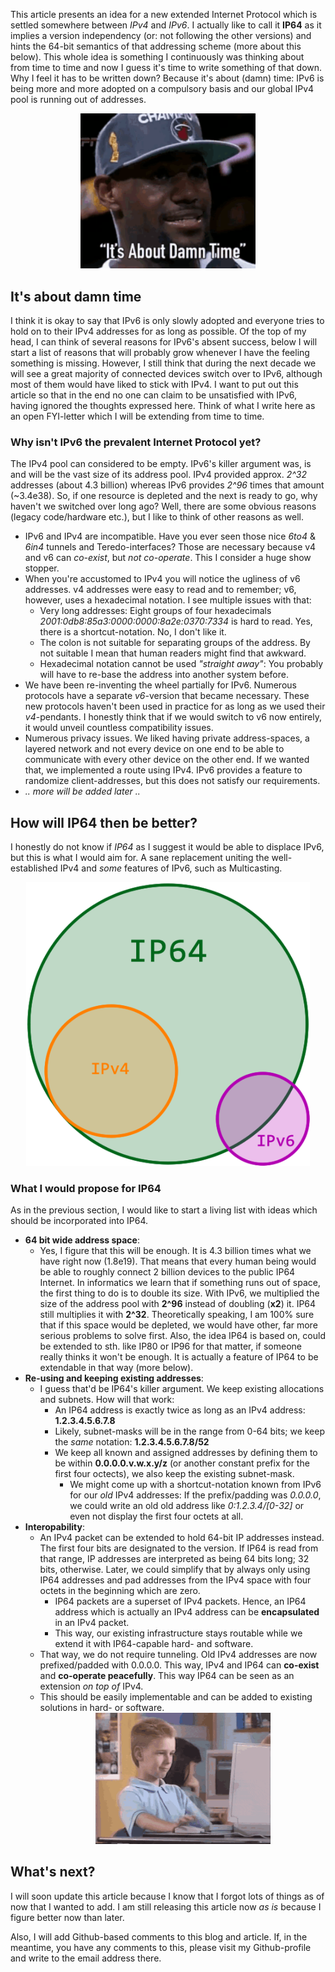 <div id="meta">
<meta name="created" content="Wed Dec 30 2015 16:05:06 GMT+0100" />
<meta name="lastmodified" content="auto" />


<meta name="title" content="Proposal: IP64" />
<meta name="urlname" content="tech/proposal-for-new-internet-protocol-ip64" />
<meta name="subtitle" content="Why I think we should come up with something better than IPv6" />

<meta name="author" content="sebastian">
<meta name="description" content="A Proposal for a new internet protocol." />
<meta name="keywords" content="IPv4, IPv6, IPv64, internet protocol" />

</div>




This article presents an idea for a new extended Internet Protocol which is settled somewhere between *IPv4* and *IPv6*. I actually like to call it **IP64** as it implies a version independency (or: not following the other versions) and hints the 64-bit semantics of that addressing scheme (more about this below). This whole idea is something I continuously was thinking about from time to time and now I guess it's time to write something of that down. Why I feel it has to be written down? Because it's about (damn) time: IPv6 is being more and more adopted on a compulsory basis and our global IPv4 pool is running out of addresses.

<center>
  <img src="images/gif/its-about-damn-time-220x195.gif" style="width:20em; max-width:90%" alt="It's about damn time" />
</center>

## It's about damn time
I think it is okay to say that IPv6 is only slowly adopted and everyone tries to hold on to their IPv4 addresses for as long as possible. Of the top of my head, I can think of several reasons for IPv6's absent success, below I will start a list of reasons that will probably grow whenever I have the feeling something is missing. However, I still think that during the next decade we will see a great majority of connected devices switch over to IPv6, although most of them would have liked to stick with IPv4. I want to put out this article so that in the end no one can claim to be unsatisfied with IPv6, having ignored the thoughts expressed here. Think of what I write here as an open FYI-letter which I will be extending from time to time.

### Why isn't IPv6 the prevalent Internet Protocol yet?
The IPv4 pool can considered to be empty. IPv6's killer argument was, is and will be the vast size of its address pool. IPv4 provided approx. *2^32* addresses (about 4.3 billion) whereas IPv6 provides *2^96* times that amount (~3.4e38). So, if one resource is depleted and the next is ready to go, why haven't we switched over long ago? Well, there are some obvious reasons (legacy code/hardware etc.), but I like to think of other reasons as well.
* IPv6 and IPv4 are incompatible. Have you ever seen those nice *6to4* &amp; *6in4* tunnels and Teredo-interfaces? Those are necessary because v4 and v6 can *co-exist*, but *not co-operate*. This I consider a huge show stopper.
* When you're accustomed to IPv4 you will notice the ugliness of v6 addresses. v4 addresses were easy to read and to remember; v6, however, uses a hexadecimal notation. I see multiple issues with that:
  * Very long addresses: Eight groups of four hexadecimals *2001:0db8:85a3:0000:0000:8a2e:0370:7334* is hard to read. Yes, there is a shortcut-notation. No, I don't like it.
  * The colon is not suitable for separating groups of the address. By not suitable I mean that human readers might find that awkward.
  * Hexadecimal notation cannot be used *"straight away"*: You probably will have to re-base the address into another system before.
* We have been re-inventing the wheel partially for IPv6. Numerous protocols have a separate *v6*-version that became necessary. These new protocols haven't been used in practice for as long as we used their *v4*-pendants. I honestly think that if we would switch to v6 now entirely, it would unveil countless compatibility issues.
* Numerous privacy issues. We liked having private address-spaces, a layered network and not every device on one end to be able to communicate with every other device on the other end. If we wanted that, we implemented a route using IPv4. IPv6 provides a feature to randomize client-addresses, but this does not satisfy our requirements.
* *.. more will be added later ..*

## How will IP64 then be better?
I honestly do not know if *IP64* as I suggest it would be able to displace IPv6, but this is what I would aim for. A sane replacement uniting the well-established IPv4 and *some* features of IPv6, such as Multicasting.

<center>
  <img src="images/ip64-ipv4-ipv6.png" alt="IP64 is a superset of IPv4 and partially includes IPv6." style="max-width:90%" />
</center>

### What I would propose for IP64
As in the previous section, I would like to start a living list with ideas which should be incorporated into IP64.


* **64 bit wide address space**:
  * Yes, I figure that this will be enough. It is 4.3 billion times what we have right now (1.8e19). That means that every human being would be able to roughly connect 2 billion devices to the public IP64 Internet. In informatics we learn that if something runs out of space, the first thing to do is to double its size. With IPv6, we multiplied the size of the address pool with **2^96** instead of doubling (**x2**) it. IP64 still multiplies it with **2^32**. Theoretically speaking, I am 100% sure that if this space would be depleted, we would have other, far more serious problems to solve first. Also, the idea IP64 is based on, could be extended to sth. like IP80 or IP96 for that matter, if someone really thinks it won't be enough. It is actually a feature of IP64 to be extendable in that way (more below).
* **Re-using and keeping existing addresses**:
  * I guess that'd be IP64's killer argument. We keep existing allocations and subnets. How will that work:
    * An IP64 address is exactly twice as long as an IPv4 address: **1.2.3.4.5.6.7.8**
    * Likely, subnet-masks will be in the range from 0-64 bits; we keep the *same* notation: **1.2.3.4.5.6.7.8/52**
    * We keep all known and assigned addresses by defining them to be within **0.0.0.0.v.w.x.y/z** (or another constant prefix for the first four octects), we also keep the existing subnet-mask.
      * We might come up with a shortcut-notation known from IPv6 for our *old* IPv4 addresses: If the prefix/padding was *0.0.0.0*, we could write an old old address like *0:1.2.3.4/\[0-32\]* or even not display the first four octets at all.
* **Interopability**:
  * An IPv4 packet can be extended to hold 64-bit IP addresses instead. The first four bits are designated to the version. If IP64 is read from that range, IP addresses are interpreted as being  64 bits long; 32 bits, otherwise. Later, we could simplify that by always only using IP64 addresses and pad addresses from the IPv4 space with four octets in the beginning which are zero.
    * IP64 packets are a superset of IPv4 packets. Hence, an IP64 address which is actually an IPv4 address can be **encapsulated** in an IPv4 packet.
    * This way, our existing infrastructure stays routable while we extend it with IP64-capable hard- and software.
  * That way, we do not require tunneling. Old IPv4 addresses are now prefixed/padded with 0.0.0.0. This way, IPv4 and IP64 can **co-exist** and **co-operate peacefully**. This way IP64 can be seen as an extension *on top of* IPv4.
  * This should be easily implementable and can be added to existing solutions in hard- or software.
    <center>
      <img src="images/gif/kid-computer-ok-320x240.gif" style="width:20em; max-width:90%" alt="Kid sitting on computer signalizing everything is ok." />
    </center>

## What's next?
I will soon update this article because I know that I forgot lots of things as of now that I wanted to add. I am still releasing this article now *as is* because I figure better now than later.

Also, I will add Github-based comments to this blog and article. If, in the meantime, you have any comments to this, please visit my Github-profile and write to the email address there.
